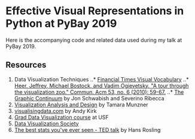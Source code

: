 # Effective Visual Representations in Python at PyBay 2019 

Here is the accompanying code and related data used during my talk at PyBay 2019.

## Resources

1. Data Visualization Techniques
..* [Financial Times Visual Vocabulary](https://github.com/ft-interactive/chart-doctor/tree/master/visual-vocabulary) 
..* [Heer, Jeffrey, Michael Bostock, and Vadim Ogievetsky. "A tour through the visualization zoo." Commun. Acm 53, no. 6 (2010): 59-67.](https://queue.acm.org/detail.cfm?id=1805128)
..* [The Graphic Continuum](https://policyviz.com/2014/09/09/graphic-continuum/) by Jon Schwabish and Severino Ribecca 
2. [Visualization Analysis and Design](https://www.cs.ubc.ca/~tmm/vadbook/) by Tamara Munzner
3. [visualisingdata.com](https://www.visualisingdata.com/) by Andy Kirk 
4. [Grad Data Visualization course](https://www.cs.usfca.edu/~apjoshi/cs686-grad-vis) at USF
5. [Data Visualization Society](https://www.datavisualizationsociety.com/)
6. [The best stats you've ever seen - TED talk](https://www.ted.com/talks/hans_rosling_shows_the_best_stats_you_ve_ever_seen) by Hans Rosling


